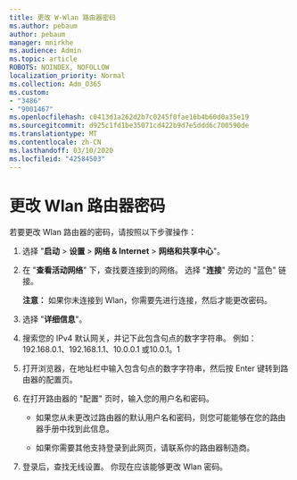 ```yaml
---
title: 更改 W-Wlan 路由器密码
ms.author: pebaum
author: pebaum
manager: mnirkhe
ms.audience: Admin
ms.topic: article
ROBOTS: NOINDEX, NOFOLLOW
localization_priority: Normal
ms.collection: Adm_O365
ms.custom:
- "3486"
- "9001467"
ms.openlocfilehash: c0413d1a262d2b7c0245f0fae16b4b60d0a35e19
ms.sourcegitcommit: d925c1fd1be35071cd422b9d7e5ddd6c700590de
ms.translationtype: MT
ms.contentlocale: zh-CN
ms.lasthandoff: 03/10/2020
ms.locfileid: "42584503"
---
```

# <a name="change-your-wi-fi-router-password"></a>更改 Wlan 路由器密码

若要更改 Wlan 路由器的密码，请按照以下步骤操作：

1. 选择 "**启动** > **设置** > **网络 & Internet** > **网络和共享中心**"。

2. 在 "**查看活动网络**" 下，查找要连接到的网络。 选择 "**连接**" 旁边的 "蓝色" 链接。<br>

   **注意：** 如果你未连接到 Wlan，你需要先进行连接，然后才能更改密码。

3. 选择 "**详细信息**"。

4. 搜索您的 IPv4 默认网关，并记下此包含句点的数字字符串。 例如：192.168.0.1、192.168.1.1、10.0.0.1 或10.0.1。1

5. 打开浏览器，在地址栏中输入包含句点的数字字符串，然后按 Enter 键转到路由器的配置页。

6. 在打开路由器的 "配置" 页时，输入您的用户名和密码。<br>
   - 如果您从未更改过路由器的默认用户名和密码，则您可能能够在您的路由器手册中找到此信息。

   - 如果你需要其他支持登录到此网页，请联系你的路由器制造商。

7. 登录后，查找无线设置。 你现在应该能够更改 Wlan 密码。
